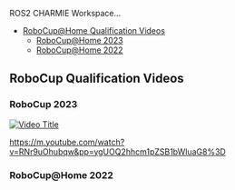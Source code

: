ROS2 CHARMIE Workspace...

* [RoboCup@Home Qualification Videos](#robocup-qualification-videos)
  * [RoboCup@Home 2023](#robocup-2023)
  * [RoboCup@Home 2022](#robocuphome-2022)



## RoboCup Qualification Videos

### RoboCup 2023

[![Video Title](https://img.youtube.com/vi/RNr9uOhubqw/0.jpg)](https://www.youtube.com/watch?v=RNr9uOhubqw)

https://m.youtube.com/watch?v=RNr9uOhubqw&pp=ygUOQ2hhcm1pZSB1bWluaG8%3D

### RoboCup@Home 2022
